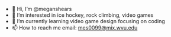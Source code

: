 - 👋 Hi, I’m @meganshears
- 👀 I’m interested in ice hockey, rock climbing, video games
- 🌱 I’m currently learning video game design focusing on coding
- 📫 How to reach me email: mes0099@mix.wvu.edu

<!---
meganshears/meganshears is a ✨ special ✨ repository because its `README.md` (this file) appears on your GitHub profile.
You can click the Preview link to take a look at your changes.
--->
